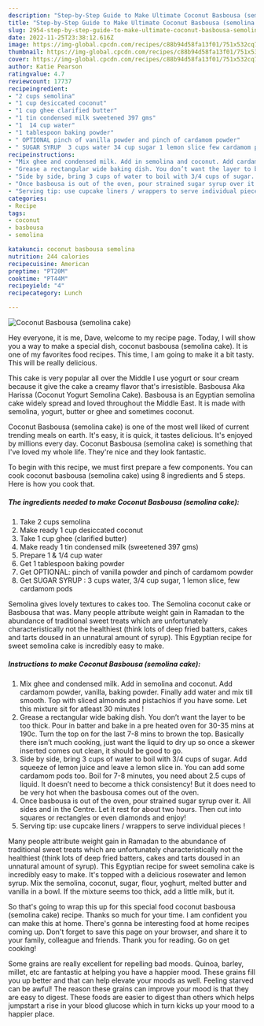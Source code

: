 ```yaml
---
description: "Step-by-Step Guide to Make Ultimate Coconut Basbousa (semolina cake)"
title: "Step-by-Step Guide to Make Ultimate Coconut Basbousa (semolina cake)"
slug: 2954-step-by-step-guide-to-make-ultimate-coconut-basbousa-semolina-cake
date: 2022-11-25T23:38:12.616Z
image: https://img-global.cpcdn.com/recipes/c88b94d58fa13f01/751x532cq70/coconut-basbousa-semolina-cake-recipe-main-photo.jpg
thumbnail: https://img-global.cpcdn.com/recipes/c88b94d58fa13f01/751x532cq70/coconut-basbousa-semolina-cake-recipe-main-photo.jpg
cover: https://img-global.cpcdn.com/recipes/c88b94d58fa13f01/751x532cq70/coconut-basbousa-semolina-cake-recipe-main-photo.jpg
author: Katie Pearson
ratingvalue: 4.7
reviewcount: 17737
recipeingredient:
- "2 cups semolina"
- "1 cup desiccated coconut"
- "1 cup ghee clarified butter"
- "1 tin condensed milk sweetened 397 gms"
- "1  14 cup water"
- "1 tablespoon baking powder"
- " OPTIONAL pinch of vanilla powder and pinch of cardamom powder"
- " SUGAR SYRUP  3 cups water 34 cup sugar 1 lemon slice few cardamom pods"
recipeinstructions:
- "Mix ghee and condensed milk. Add in semolina and coconut. Add cardamom powder, vanilla, baking powder. Finally add water and mix till smooth. Top with sliced almonds and pistachios if you have some. Let this mixture sit for atleast 30 minutes !"
- "Grease a rectangular wide baking dish. You don’t want the layer to be too thick. Pour in batter and bake in a pre heated oven for 30-35 mins at 190c. Turn the top on for the last 7-8 mins to brown the top. Basically there isn’t much cooking, just want the liquid to dry up so once a skewer inserted comes out clean, it should be good to go."
- "Side by side, bring 3 cups of water to boil with 3/4 cups of sugar. Add squeeze of lemon juice and leave a lemon slice in. You can add some cardamom pods too. Boil for 7-8 minutes, you need about 2.5 cups of liquid. It doesn’t need to become a thick consistency! But it does need to be very hot when the basbousa comes out of the oven."
- "Once basbousa is out of the oven, pour strained sugar syrup over it. All sides and in the Centre. Let it rest for about two hours. Then cut into squares or rectangles or even diamonds and enjoy!"
- "Serving tip: use cupcake liners / wrappers to serve individual pieces !"
categories:
- Recipe
tags:
- coconut
- basbousa
- semolina

katakunci: coconut basbousa semolina 
nutrition: 244 calories
recipecuisine: American
preptime: "PT20M"
cooktime: "PT44M"
recipeyield: "4"
recipecategory: Lunch

---
```



![Coconut Basbousa (semolina cake)](https://img-global.cpcdn.com/recipes/c88b94d58fa13f01/751x532cq70/coconut-basbousa-semolina-cake-recipe-main-photo.jpg)

Hey everyone, it is me, Dave, welcome to my recipe page. Today, I will show you a way to make a special dish, coconut basbousa (semolina cake). It is one of my favorites food recipes. This time, I am going to make it a bit tasty. This will be really delicious.

This cake is very popular all over the Middle I use yogurt or sour cream because it give the cake a creamy flavor that&#39;s irresistible. Basbousa Aka Harissa (Coconut Yogurt Semolina Cake). Basbousa is an Egyptian semolina cake widely spread and loved throughout the Middle East. It is made with semolina, yogurt, butter or ghee and sometimes coconut.

Coconut Basbousa (semolina cake) is one of the most well liked of current trending meals on earth. It's easy, it is quick, it tastes delicious. It's enjoyed by millions every day. Coconut Basbousa (semolina cake) is something that I've loved my whole life. They're nice and they look fantastic.


To begin with this recipe, we must first prepare a few components. You can cook coconut basbousa (semolina cake) using 8 ingredients and 5 steps. Here is how you cook that.

<!--inarticleads1-->

##### The ingredients needed to make Coconut Basbousa (semolina cake):

1. Take 2 cups semolina
1. Make ready 1 cup desiccated coconut
1. Take 1 cup ghee (clarified butter)
1. Make ready 1 tin condensed milk (sweetened 397 gms)
1. Prepare 1 &amp; 1/4 cup water
1. Get 1 tablespoon baking powder
1. Get  OPTIONAL: pinch of vanilla powder and pinch of cardamom powder
1. Get  SUGAR SYRUP : 3 cups water, 3/4 cup sugar, 1 lemon slice, few cardamom pods


Semolina gives lovely textures to cakes too. The Semolina coconut cake or Basbousa that was. Many people attribute weight gain in Ramadan to the abundance of traditional sweet treats which are unfortunately characteristically not the healthiest (think lots of deep fried batters, cakes and tarts doused in an unnatural amount of syrup). This Egyptian recipe for sweet semolina cake is incredibly easy to make. 

<!--inarticleads2-->

##### Instructions to make Coconut Basbousa (semolina cake):

1. Mix ghee and condensed milk. Add in semolina and coconut. Add cardamom powder, vanilla, baking powder. Finally add water and mix till smooth. Top with sliced almonds and pistachios if you have some. Let this mixture sit for atleast 30 minutes !
1. Grease a rectangular wide baking dish. You don’t want the layer to be too thick. Pour in batter and bake in a pre heated oven for 30-35 mins at 190c. Turn the top on for the last 7-8 mins to brown the top. Basically there isn’t much cooking, just want the liquid to dry up so once a skewer inserted comes out clean, it should be good to go.
1. Side by side, bring 3 cups of water to boil with 3/4 cups of sugar. Add squeeze of lemon juice and leave a lemon slice in. You can add some cardamom pods too. Boil for 7-8 minutes, you need about 2.5 cups of liquid. It doesn’t need to become a thick consistency! But it does need to be very hot when the basbousa comes out of the oven.
1. Once basbousa is out of the oven, pour strained sugar syrup over it. All sides and in the Centre. Let it rest for about two hours. Then cut into squares or rectangles or even diamonds and enjoy!
1. Serving tip: use cupcake liners / wrappers to serve individual pieces !


Many people attribute weight gain in Ramadan to the abundance of traditional sweet treats which are unfortunately characteristically not the healthiest (think lots of deep fried batters, cakes and tarts doused in an unnatural amount of syrup). This Egyptian recipe for sweet semolina cake is incredibly easy to make. It&#39;s topped with a delicious rosewater and lemon syrup. Mix the semolina, coconut, sugar, flour, yoghurt, melted butter and vanilla in a bowl. If the mixture seems too thick, add a little milk, but it. 

So that's going to wrap this up for this special food coconut basbousa (semolina cake) recipe. Thanks so much for your time. I am confident you can make this at home. There's gonna be interesting food at home recipes coming up. Don't forget to save this page on your browser, and share it to your family, colleague and friends. Thank you for reading. Go on get cooking!

Some grains are really excellent for repelling bad moods. Quinoa, barley, millet, etc are fantastic at helping you have a happier mood. These grains fill you up better and that can help elevate your moods as well. Feeling starved can be awful! The reason these grains can improve your mood is that they are easy to digest. These foods are easier to digest than others which helps jumpstart a rise in your blood glucose which in turn kicks up your mood to a happier place.
